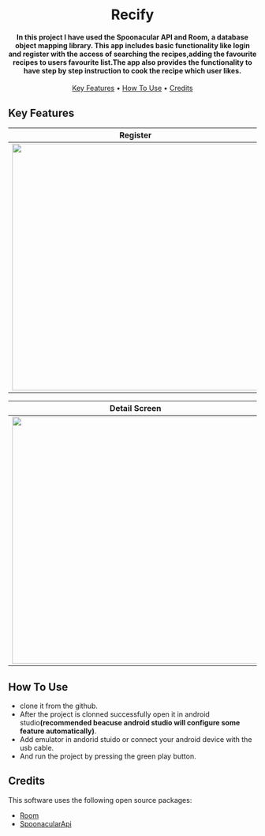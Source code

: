 <h1 align="center">
  <br>
  Recify
  <br>
</h1>

<h4 align="center">In this project I have used the Spoonacular API and Room, a database object mapping library. This app includes basic functionality like login and register with the access of searching the recipes,adding the favourite recipes to users favourite list.The app also provides the functionality to have step by step instruction to cook the recipe which user likes.</h4>

<p align="center">
  <a href="#key-features">Key Features</a> •
  <a href="#how-to-use">How To Use</a> •
  <a href="#credits">Credits</a>
</p>

## Key Features

  |Register|Login|Home Screen|Search Screen|
| ------------- | ------------- | ------------- | ------------- |
|   <img src = "https://user-images.githubusercontent.com/67874545/186757275-07b381bd-089d-4ce7-b7e7-9852437ce165.gif" height = "500"/>  | <img src = "https://user-images.githubusercontent.com/67874545/186766791-df734c79-7329-47a7-ac51-5c58005d99fa.gif" height = "500"/>  | <img src = "https://user-images.githubusercontent.com/67874545/186767896-995fc135-a0bb-478d-a378-c57b7e3be3e7.gif" height = "500"/>  |<img src = "https://user-images.githubusercontent.com/67874545/186768340-6506eb73-6d3b-4434-8ff0-591e7f949dd6.gif" height = "500"/>  
  
  |Detail Screen|Add Favourite|Delete Favourite|Logout|
| ------------- | ------------- | ------------- | ------------- |
|   <img src = "https://user-images.githubusercontent.com/67874545/186769578-178941a6-4479-4051-9190-b0630c103f50.gif" height = "500"/>  | <img src = "https://user-images.githubusercontent.com/67874545/186769696-b3d49a33-07bb-4dd3-af31-3a29f7c4e04f.gif" height = "500"/>  | <img src = "https://user-images.githubusercontent.com/67874545/186770025-727c3609-12a0-40ef-82a8-0517dc227534.gif" height = "500"/>  | <img src = "https://user-images.githubusercontent.com/67874545/186770185-cbaea818-bdfa-4885-854d-7b6a407128e6.gif" height = "500"/>  


## How To Use
  * clone it from the github.
  * After the project is clonned successfully open it in android studio<b>(recommended beacuse android studio will configure some feature automatically)</b>.
  * Add emulator in andorid stuido or connect your android device with the usb cable.
  * And run the project by pressing the green play button. 

## Credits

This software uses the following open source packages:

- [Room](https://developer.android.com/jetpack/androidx/releases/room)
- [SpoonacularApi](https://spoonacular.com/)



